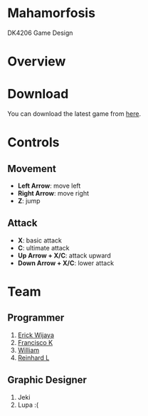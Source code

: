 # Mahamorfosis
DK4206 Game Design

# Overview

# Download
You can download the latest game from [here](https://github.com/wijayaerick/mahamorfosis-game/releases). 

# Controls
## Movement
* **Left Arrow**: move left
* **Right Arrow**: move right
* **Z**: jump
## Attack
* **X**: basic attack
* **C**: ultimate attack
* **Up Arrow + X/C**: attack upward
* **Down Arrow + X/C**: lower attack

# Team
## Programmer
1. [Erick Wijaya](https://github.com/wijayaerick)
2. [Francisco K](https://github.com/FranciscoKen)
2. [William](https://github.com/sutantowilliam)
3. [Reinhard L](https://github.com/reinhardlinardi)
## Graphic Designer
1. Jeki
2. Lupa :(
